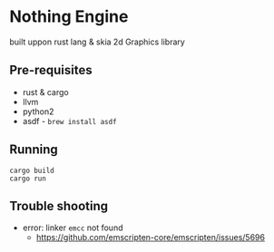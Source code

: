 # Nothing Engine

built uppon rust lang & skia 2d Graphics library

## Pre-requisites

- rust & cargo
- llvm
- python2
- asdf - `brew install asdf`

## Running

```
cargo build
cargo run
```

## Trouble shooting

- error: linker `emcc` not found
  - https://github.com/emscripten-core/emscripten/issues/5696
